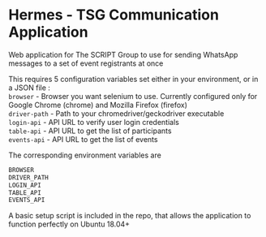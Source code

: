 # Hermes - TSG Communication Application

Web application for The SCRIPT Group to use for sending WhatsApp messages to a set of event registrants at once

This requires 5 configuration variables set either in your environment, or in a JSON file :<br/>
`browser` - Browser you want selenium to use. Currently configured only for Google Chrome (chrome) and Mozilla Firefox (firefox)<br/>
`driver-path` - Path to your chromedriver/geckodriver executable<br/>
`login-api` - API URL to verify user login credentials<br/>
`table-api` - API URL to get the list of participants<br/>
`events-api` - API URL to get the list of events

The corresponding environment variables are
```bash
BROWSER
DRIVER_PATH
LOGIN_API
TABLE_API
EVENTS_API
```
A basic setup script is included in the repo, that allows the application to function perfectly on Ubuntu 18.04+
